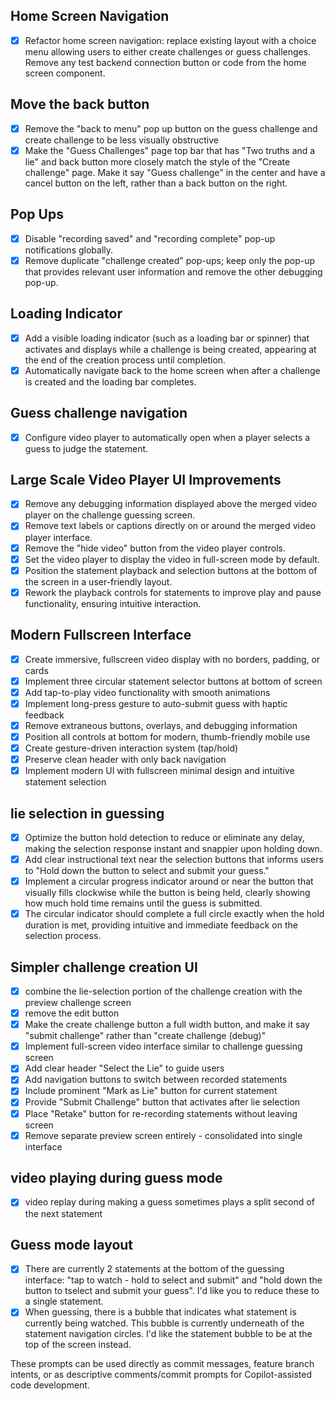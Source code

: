 ## Home Screen Navigation
- [x] Refactor home screen navigation: replace existing layout with a choice menu allowing users to either create challenges or guess challenges. Remove any test backend connection button or code from the home screen component.

## Move the back button 
- [x] Remove the "back to menu" pop up button on the guess challenge and create challenge to be less visually obstructive
- [x] Make the "Guess Challenges" page top bar that has "Two truths and a lie" and back button more closely match the style of the "Create challenge" page. Make it say "Guess challenge" in the center and have a cancel button on the left, rather than a back button on the right. 

## Pop Ups
- [x] Disable "recording saved" and "recording complete" pop-up notifications globally.
- [x] Remove duplicate "challenge created" pop-ups; keep only the pop-up that provides relevant user information and remove the other debugging pop-up.

## Loading Indicator
- [x] Add a visible loading indicator (such as a loading bar or spinner) that activates and displays while a challenge is being created, appearing at the end of the creation process until completion.
- [x] Automatically navigate back to the home screen when after a challenge is created and the loading bar completes.

## Guess challenge navigation
- [x] Configure video player to automatically open when a player selects a guess to judge the statement.

## Large Scale Video Player UI Improvements
- [x] Remove any debugging information displayed above the merged video player on the challenge guessing screen.
- [x] Remove text labels or captions directly on or around the merged video player interface.
- [x] Remove the "hide video" button from the video player controls.
- [x] Set the video player to display the video in full-screen mode by default.
- [x] Position the statement playback and selection buttons at the bottom of the screen in a user-friendly layout.
- [x] Rework the playback controls for statements to improve play and pause functionality, ensuring intuitive interaction.

## Modern Fullscreen Interface
- [x] Create immersive, fullscreen video display with no borders, padding, or cards
- [x] Implement three circular statement selector buttons at bottom of screen
- [x] Add tap-to-play video functionality with smooth animations
- [x] Implement long-press gesture to auto-submit guess with haptic feedback
- [x] Remove extraneous buttons, overlays, and debugging information
- [x] Position all controls at bottom for modern, thumb-friendly mobile use
- [x] Create gesture-driven interaction system (tap/hold)
- [x] Preserve clean header with only back navigation
- [x] Implement modern UI with fullscreen minimal design and intuitive statement selection

## lie selection in guessing
- [x] Optimize the button hold detection to reduce or eliminate any delay, making the selection response instant and snappier upon holding down.
- [x] Add clear instructional text near the selection buttons that informs users to "Hold down the button to select and submit your guess."
- [x] Implement a circular progress indicator around or near the button that visually fills clockwise while the button is being held, clearly showing how much hold time remains until the guess is submitted.
- [x] The circular indicator should complete a full circle exactly when the hold duration is met, providing intuitive and immediate feedback on the selection process.

## Simpler challenge creation UI
- [x] combine the lie-selection portion of the challenge creation with the preview challenge screen
- [x] remove the edit button 
- [x] Make the create challenge button a full width button, and make it say "submit challenge" rather than "create challenge (debug)"
- [x] Implement full-screen video interface similar to challenge guessing screen
- [x] Add clear header "Select the Lie" to guide users
- [x] Add navigation buttons to switch between recorded statements
- [x] Include prominent "Mark as Lie" button for current statement
- [x] Provide "Submit Challenge" button that activates after lie selection
- [x] Place "Retake" button for re-recording statements without leaving screen
- [x] Remove separate preview screen entirely - consolidated into single interface

## video playing during guess mode
- [x] video replay during making a guess sometimes plays a split second of the next statement

## Guess mode layout
- [x] There are currently 2 statements at the bottom of the guessing interface: "tap to watch - hold to select and submit" and "hold down the button to tselect and submit your guess". I'd like you to reduce these to a single statement.
- [x] When guessing, there is a bubble that indicates what statement is currently being watched. This bubble is currently underneath of the statement navigation circles. I'd like the statement bubble to be at the top of the screen instead. 

These prompts can be used directly as commit messages, feature branch intents, or as descriptive comments/commit prompts for Copilot-assisted code development.